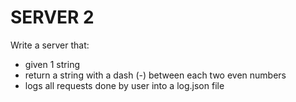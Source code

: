 # SERVER 2

Write a server that:
- given 1 string
- return a string with a dash (-) between each two even numbers
- logs all requests done by user into a log.json file